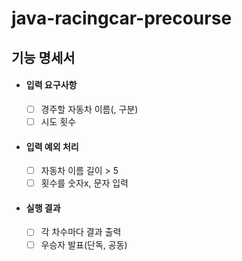# java-racingcar-precourse

## **기능 명세서**

- #### 입력 요구사항

  - [ ] 경주할 자동차 이름(, 구분)
  - [ ] 시도 횟수
- #### 입력 예외 처리
  - [ ] 자동차 이름 길이 > 5
  - [ ] 횟수를 숫자x, 문자 입력
- #### 실행 결과
  - [ ] 각 차수마다 결과 출력
  - [ ] 우승자 발표(단독, 공동)